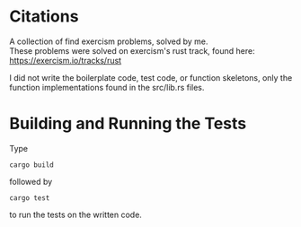 # Citations
A collection of find exercism problems, solved by me.  
These problems were solved on exercism's rust track, found here:  
https://exercism.io/tracks/rust

I did not write the boilerplate code, test code, or function skeletons,
only the function implementations found in the src/lib.rs files.

# Building and Running the Tests
Type  

    cargo build

followed by  

    cargo test

to run the tests on the written code.
